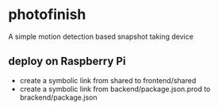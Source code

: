photofinish
===========

A simple motion detection based snapshot taking device

## deploy on Raspberry Pi

- create a symbolic link from shared to frontend/shared
- create a symbolic link from backend/package.json.prod to brackend/package.json